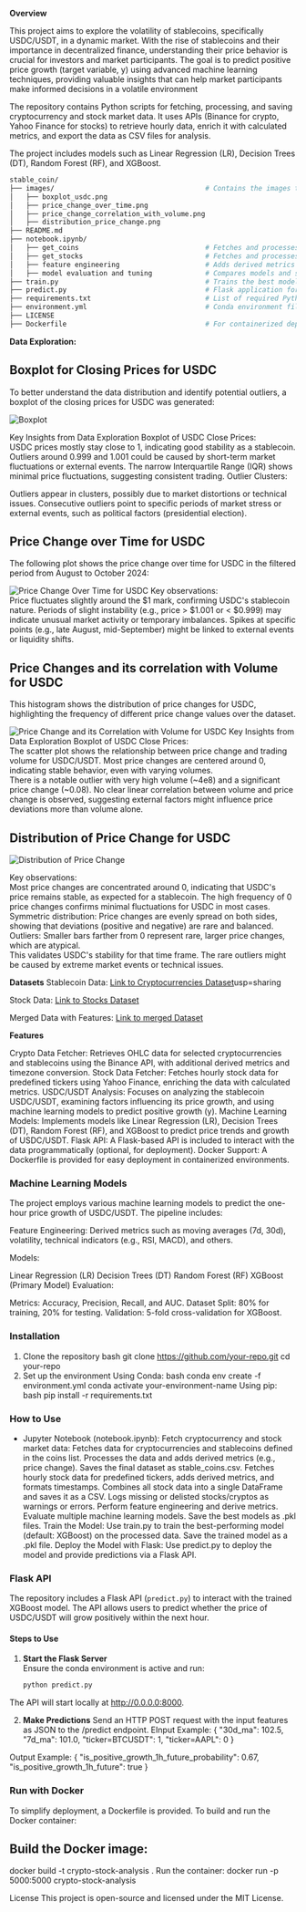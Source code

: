 **Overview**

This project aims to explore the volatility of stablecoins, specifically USDC/USDT, in a dynamic market. With the rise of stablecoins and their importance in decentralized finance, understanding their price behavior is crucial for investors and market participants. The goal is to predict positive price growth (target variable, y) using advanced machine learning techniques, providing valuable insights that can help market participants make informed decisions in a volatile environment

The repository contains Python scripts for fetching, processing, and saving cryptocurrency and stock market data. It uses APIs (Binance for crypto, Yahoo Finance for stocks) to retrieve hourly data, enrich it with calculated metrics, and export the data as CSV files for analysis.

The project includes models such as Linear Regression (LR), Decision Trees (DT), Random Forest (RF), and XGBoost.

```bash
stable_coin/  
├── images/                                     # Contains the images that are generated through EDA     
│   ├── boxplot_usdc.png      
│   ├── price_change_over_time.png      
│   ├── price_change_correlation_with_volume.png      
│   ├── distribution_price_change.png      
├── README.md                      
├── notebook.ipynb/       
│   ├── get_coins                               # Fetches and processes cryptocurrency data     
│   ├── get_stocks                              # Fetches and processes stock data      
│   ├── feature engineering                     # Adds derived metrics for ML models      
│   ├── model evaluation and tuning             # Compares models and saves the best as a pickle file      
├── train.py                                    # Trains the best model            
├── predict.py                                  # Flask application for making predictions       
├── requirements.txt                            # List of required Python packages       
├── environment.yml                             # Conda environment file     
├── LICENSE      
├── Dockerfile                                  # For containerized deployment    
```

**Data Exploration:**

## Boxplot for Closing Prices for USDC

To better understand the data distribution and identify potential outliers, a boxplot of the closing prices for USDC was generated:

![Boxplot](images/boxplot_usdc.png)

Key Insights from Data Exploration Boxplot of USDC Close Prices:    
USDC prices mostly stay close to 1, indicating good stability as a stablecoin.
Outliers around 0.999 and 1.001 could be caused by short-term market fluctuations or external events.
The narrow Interquartile Range (IQR) shows minimal price fluctuations, suggesting consistent trading.
Outlier Clusters:

Outliers appear in clusters, possibly due to market distortions or technical issues.
Consecutive outliers point to specific periods of market stress or external events, such as political factors (presidential election).


## Price Change over Time for USDC

The following plot shows the price change over time for USDC in the filtered period from August to October 2024:

![Price Change Over Time for USDC](images/price_change_over_time.png)
Key observations:     
Price fluctuates slightly around the $1 mark, confirming USDC's stablecoin nature. Periods of slight instability (e.g., price > $1.001 or < $0.999) may indicate unusual market activity or temporary imbalances. Spikes at specific points (e.g., late August, mid-September) might be linked to external events or liquidity shifts.


## Price Changes and its correlation with Volume for USDC

This histogram shows the distribution of price changes for USDC, highlighting the frequency of different price change values over the dataset.

![Price Change and its Correlation with Volume for USDC](images/price_change_correlation_with_volume.png)
Key Insights from Data Exploration Boxplot of USDC Close Prices:     
The scatter plot shows the relationship between price change and trading volume for USDC/USDT. Most price changes are centered around 0, indicating stable behavior, even with varying volumes.  
There is a notable outlier with very high volume (~4e8) and a significant price change (~0.08). No clear linear correlation between volume and price change is observed, suggesting external factors might influence price deviations more than volume alone.

## Distribution of Price Change for USDC

![Distribution of Price Change](images/distribution_price_change.png)

Key observations:    
Most price changes are concentrated around 0, indicating that USDC's price remains stable, as expected for a stablecoin. The high frequency of 0 price changes confirms minimal fluctuations for USDC in most cases. Symmetric distribution: Price changes are evenly spread on both sides, showing that deviations (positive and negative) are rare and balanced. Outliers: Smaller bars farther from 0 represent rare, larger price changes, which are atypical.  
This validates USDC's stability for that time frame. The rare outliers might be caused by extreme market events or technical issues.




**Datasets**
Stablecoin Data:
[Link to Cryptocurrencies Dataset](https://drive.google.com/file/d/18IzkQYiodTNiIxmnG7lGrrdb-akB0C-l/view?)usp=sharing

Stock Data:
[Link to Stocks Dataset](https://drive.google.com/file/d/1d4PRGApTcuQaCAj16dOc9k79P3M2PaYF/view?usp=sharing)

Merged Data with Features:
[Link to merged Dataset](https://drive.google.com/file/d/1aImaDFQWnDEN1wliP5KTh2MwfqFSktEi/view?usp=sharing)



**Features**

Crypto Data Fetcher: Retrieves OHLC data for selected cryptocurrencies and stablecoins using the Binance API, with additional derived metrics and timezone conversion.
Stock Data Fetcher: Fetches hourly stock data for predefined tickers using Yahoo Finance, enriching the data with calculated metrics.
USDC/USDT Analysis: Focuses on analyzing the stablecoin USDC/USDT, examining factors influencing its price growth, and using machine learning models to predict positive growth (y).
Machine Learning Models: Implements models like Linear Regression (LR), Decision Trees (DT), Random Forest (RF), and XGBoost to predict price trends and growth of USDC/USDT.
Flask API: A Flask-based API is included to interact with the data programmatically (optional, for deployment).
Docker Support: A Dockerfile is provided for easy deployment in containerized environments.

### Machine Learning Models
The project employs various machine learning models to predict the one-hour price growth of USDC/USDT. The pipeline includes:

Feature Engineering: Derived metrics such as moving averages (7d, 30d), volatility, technical indicators (e.g., RSI, MACD), and others.

Models:

Linear Regression (LR)
Decision Trees (DT)
Random Forest (RF)
XGBoost (Primary Model)
Evaluation:

Metrics: Accuracy, Precision, Recall, and AUC.
Dataset Split: 80% for training, 20% for testing.
Validation: 5-fold cross-validation for XGBoost.


### Installation
1. Clone the repository
bash
git clone https://github.com/your-repo.git
cd your-repo
2. Set up the environment
Using Conda:
bash
conda env create -f environment.yml
conda activate your-environment-name
Using pip:
bash
pip install -r requirements.txt

### How to Use
- Jupyter Notebook (notebook.ipynb):
Fetch cryptocurrency and stock market data:
Fetches data for cryptocurrencies and stablecoins defined in the coins list.
Processes the data and adds derived metrics (e.g., price change).
Saves the final dataset as stable_coins.csv.
Fetches hourly stock data for predefined tickers, adds derived metrics, and formats timestamps.
Combines all stock data into a single DataFrame and saves it as a CSV.
Logs missing or delisted stocks/cryptos as warnings or errors.
Perform feature engineering and derive metrics.
Evaluate multiple machine learning models.
Save the best models as .pkl files.
Train the Model:
Use train.py to train the best-performing model (default: XGBoost) on the processed data.
Save the trained model as a .pkl file.
Deploy the Model with Flask:
Use predict.py to deploy the model and provide predictions via a Flask API.

### Flask API
The repository includes a Flask API (`predict.py`) to interact with the trained XGBoost model. The API allows users to predict whether the price of USDC/USDT will grow positively within the next hour.

#### Steps to Use
1. **Start the Flask Server**  
   Ensure the conda environment is active and run:
   ```bash
   python predict.py
The API will start locally at http://0.0.0.0:8000.

2. **Make Predictions**
Send an HTTP POST request with the input features as JSON to the /predict endpoint.
EInput Example:
{
    "30d_ma": 102.5,
    "7d_ma": 101.0,
    "ticker=BTCUSDT": 1,
    "ticker=AAPL": 0
}

Output Example:
{
    "is_positive_growth_1h_future_probability": 0.67,
    "is_positive_growth_1h_future": true
}


### Run with Docker
To simplify deployment, a Dockerfile is provided. To build and run the Docker container:

## Build the Docker image:
docker build -t crypto-stock-analysis .
Run the container:
docker run -p 5000:5000 crypto-stock-analysis


License
This project is open-source and licensed under the MIT License.